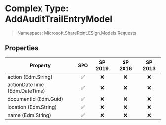 # Complex Type: AddAuditTrailEntryModel

> Namespace: Microsoft.SharePoint.ESign.Models.Requests

## Properties

Property | SPO | SP 2019 | SP 2016 | SP 2013
----------|:---:|:-------:|:-------:|:-------:
action (Edm.String) | ✅ | ❌ | ❌ | ❌
actionDateTime (Edm.DateTime) | ✅ | ❌ | ❌ | ❌
documentId (Edm.Guid) | ✅ | ❌ | ❌ | ❌
location (Edm.String) | ✅ | ❌ | ❌ | ❌
name (Edm.String) | ✅ | ❌ | ❌ | ❌